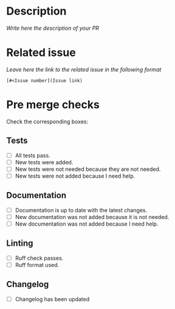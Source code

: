 # Description

_Write here the description of your PR_

# Related issue

_Leave here the link to the related issue in the following format_

`[#<Issue number](Issue link)`

# Pre merge checks

Check the corresponding boxes:

## Tests

- [ ] All tests pass.
- [ ] New tests were added.
- [ ] New tests were not needed because they are not needed.
- [ ] New tests were not added because I need help.

## Documentation
- [ ] Documentation is up to date with the latest changes.
- [ ] New documentation was not added because it is not needed.
- [ ] New documentation was not added because I need help.

## Linting
- [ ] Ruff check passes.
- [ ] Ruff format used.

## Changelog
- [ ] Changelog has been updated

